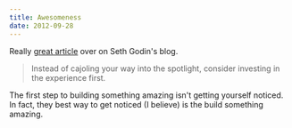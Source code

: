 ```yaml
---
title: Awesomeness
date: 2012-09-28
---
```


Really [great article](http://sethgodin.typepad.com/seths_blog/2012/09/coming-from-a-loud-place.html) over on Seth Godin's blog.

> Instead of cajoling your way into the spotlight, consider investing in the experience first.

The first step to building something amazing isn't getting yourself noticed. In fact, they best way to get noticed (I believe) is the build something amazing.
